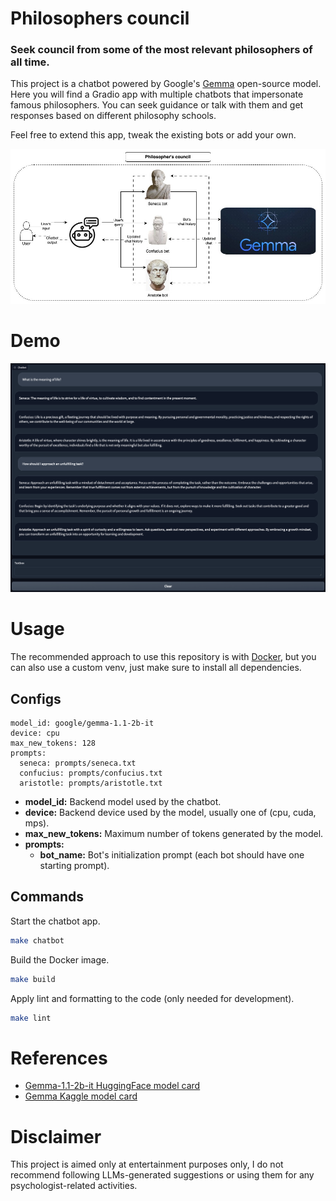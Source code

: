 # Philosophers council

### Seek council from some of the most relevant philosophers of all time.

This project is a chatbot powered by Google's [Gemma](https://ai.google.dev/gemma/) open-source model. Here you will find a Gradio app with multiple chatbots that impersonate famous philosophers. You can seek guidance or talk with them and get responses based on different philosophy schools.

Feel free to extend this app, tweak the existing bots or add your own.

![Diagram](./assets/diagram.jpg)

# Demo
![Demo](./assets/demo.png)

# Usage
The recommended approach to use this repository is with [Docker](https://docs.docker.com/), but you can also use a custom venv, just make sure to install all dependencies.

## Configs
```
model_id: google/gemma-1.1-2b-it
device: cpu
max_new_tokens: 128
prompts:
  seneca: prompts/seneca.txt
  confucius: prompts/confucius.txt
  aristotle: prompts/aristotle.txt
```
- **model_id:** Backend model used by the chatbot.
- **device:** Backend device used by the model, usually one of (cpu, cuda, mps).
- **max_new_tokens:** Maximum number of tokens generated by the model.
- **prompts:**
  - **bot_name:** Bot's initialization prompt (each bot should have one starting prompt).

## Commands
Start the chatbot app.
```bash
make chatbot
```

Build the Docker image.
```bash
make build
```

Apply lint and formatting to the code (only needed for development).
```bash
make lint
```

# References
- [Gemma-1.1-2b-it HuggingFace model card](https://huggingface.co/google/gemma-1.1-2b-it)
- [Gemma Kaggle model card](https://www.kaggle.com/models/google/gemma)

# Disclaimer
This project is aimed only at entertainment purposes only, I do not recommend following LLMs-generated suggestions or using them for any psychologist-related activities.